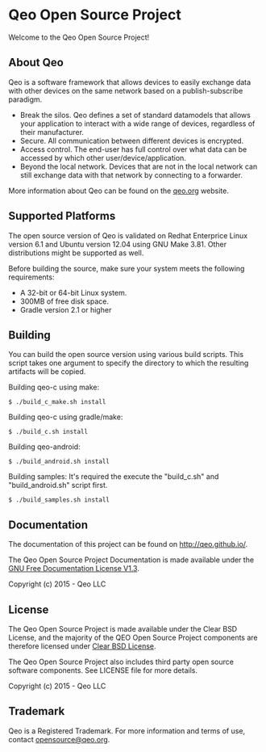 # Qeo Open Source Project #

Welcome to the Qeo Open Source Project!

## About Qeo ##

Qeo is a software framework that allows devices to easily exchange data with other devices on the same network based on a publish-subscribe paradigm.

- Break the silos. Qeo defines a set of standard datamodels that allows your application to interact with a wide range of devices, regardless of their manufacturer.
- Secure. All communication between different devices is encrypted.
- Access control. The end-user has full control over what data can be accessed by which other user/device/application.
- Beyond the local network. Devices that are not in the local network can still exchange data with that network by connecting to a forwarder.

More information about Qeo can be found on the [qeo.org](http://www.qeo.org/) website.

## Supported Platforms ##

The open source version of Qeo is validated on Redhat Enterprice Linux version 6.1 and Ubuntu version 12.04 using GNU Make 3.81. Other distributions might be supported as well.

Before building the source, make sure your system meets the following requirements:

- A 32-bit or 64-bit Linux system.
- 300MB of free disk space.
- Gradle version 2.1 or higher

## Building ##

You can build the open source version using various build scripts. This script takes one argument to specify the directory to which the resulting artifacts will be copied.

Building qeo-c using make:

    $ ./build_c_make.sh install

Building qeo-c using gradle/make:

    $ ./build_c.sh install

Building qeo-android:

    $ ./build_android.sh install

Building samples: It's required the execute the "build_c.sh" and "build_android.sh" script first.

    $ ./build_samples.sh install

## Documentation ##

The documentation of this project can be found on <http://qeo.github.io/>.

The Qeo Open Source Project Documentation is made available under the [GNU Free Documentation License V1.3](http://www.gnu.org/licenses/fdl-1.3.en.html).

Copyright (c) 2015 - Qeo LLC

## License ##

The Qeo Open Source Project is made available under the Clear BSD License, and the majority of the QEO Open Source Project components are therefore licensed under [Clear BSD License](http://directory.fsf.org/wiki/License:ClearBSD).

The Qeo Open Source Project also includes third party open source software components. See LICENSE file for more details.

Copyright (c) 2015 - Qeo LLC

## Trademark ##

Qeo is a Registered Trademark. For more information and terms of use, contact <opensource@qeo.org>.
